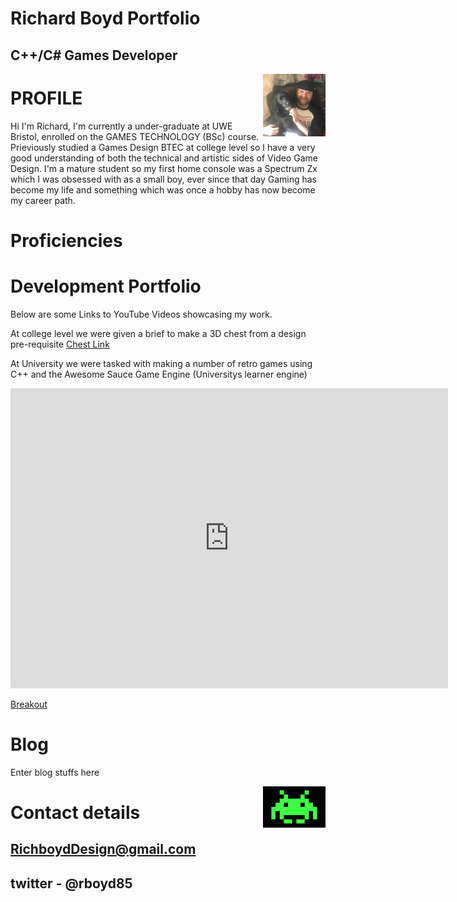 
#                                                         Richard Boyd Portfolio          
  
##                                                            C++/C# Games Developer
  


 ><img align="right" width="100" width="300" src="oreo.jpg">

 
# PROFILE

Hi I'm Richard, I'm currently a under-graduate at UWE Bristol, enrolled on the GAMES TECHNOLOGY (BSc) course. Prieviously studied a Games Design BTEC at college level 
so I have a very good understanding of both the technical and artistic sides of Video Game Design. I'm a mature student so my first home console was a Spectrum Zx
which I was obsessed with as a small boy, ever since that day Gaming has become my life and something which was once a hobby has now become my career path.


# Proficiencies



# Development Portfolio

Below are some Links to YouTube Videos showcasing my work. 

At college level we were given a brief to make a 3D chest from a design pre-requisite [Chest Link](https://www.youtube.com/watch?v=orMFWexDawU)

At University we were tasked with making a number of retro games using C++ and the Awesome Sauce Game Engine (Universitys learner engine)
<div class="embed-container">
  <iframe
      src="https://https://youtu.be/xtEvJHBu3wU{{ include.id }}"
      width="700"
      height="480"
      frameborder="0"
      allowfullscreen="">
  </iframe>
</div>

[Breakout](https://https://www.youtube.com/watch?v=orMFWexDaw)
# Blog

Enter blog stuffs here

 ><img align="right" width="100" width="300" src="Space_invaders_alien.jpg">





# Contact details

## RichboydDesign@gmail.com 
## twitter - @rboyd85

